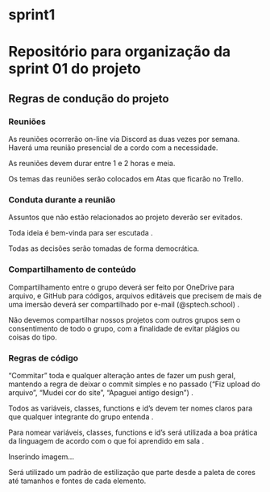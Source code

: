 # sprint1

<h1>Repositório para organização da sprint 01 do projeto</h1>


<h2>Regras de condução do projeto</h2> 

 
<h3>Reuniões</h3> 

As reuniões ocorrerão on-line via Discord as duas vezes por semana. Haverá uma reunião presencial de a cordo com a necessidade. 

As reuniões devem durar entre 1 e 2 horas e meia. 

Os temas das reuniões serão colocados em Atas que ficarão no Trello. 
 

<h3>Conduta durante a reunião</h3> 

Assuntos que não estão relacionados ao projeto deverão ser evitados. 

Toda ideia é bem-vinda para ser escutada .

Todas as decisões serão tomadas de forma democrática.


<h3>Compartilhamento de conteúdo</h3> 

Compartilhamento entre o grupo deverá ser feito por OneDrive para arquivo, e GitHub para códigos, arquivos editáveis que precisem de mais de uma imersão deverá ser compartilhado por e-mail (@sptech.school) .

Não devemos compartilhar nossos projetos com outros grupos sem o consentimento de todo o grupo, com a finalidade de evitar plágios ou coisas do tipo. 

 

<h3>Regras de código</h3> 

“Commitar” toda e qualquer alteração antes de fazer um push geral, mantendo a regra de deixar o commit simples e no passado (“Fiz upload do arquivo”, “Mudei cor do site”, “Apaguei antigo design”) .

 

Todos as variáveis, classes, functions e id’s devem ter nomes claros para que qualquer integrante do grupo entenda .

Para nomear variáveis, classes, functions e id’s será utilizada a boa prática da linguagem de acordo com o que foi aprendido em sala .
 

Inserindo imagem... 

Será utilizado um padrão de estilização que parte desde a paleta de cores até tamanhos e fontes de cada elemento.
